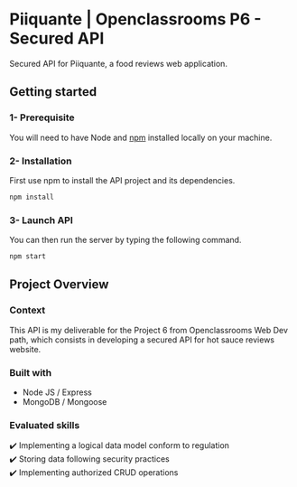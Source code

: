 # Piiquante | Openclassrooms P6 - Secured API

Secured API for Piiquante, a food reviews web application.

## Getting started

### 1- Prerequisite

You will need to have Node and [npm](https://docs.npmjs.com/downloading-and-installing-node-js-and-npm) installed locally on your machine.

### 2- Installation

First use npm to install the API project and its dependencies.

```bash
npm install
```

### 3- Launch API

You can then run the server by typing the following command.

```bash
npm start
```

## Project Overview

### Context

This API is my deliverable for the Project 6 from Openclassrooms Web Dev path, which consists in developing a secured API for hot sauce reviews website.

### Built with

- Node JS / Express
- MongoDB / Mongoose

### Evaluated skills

:heavy_check_mark: Implementing a logical data model conform to regulation  
:heavy_check_mark: Storing data following security practices  
:heavy_check_mark: Implementing authorized CRUD operations
